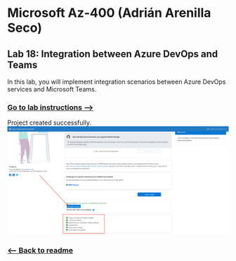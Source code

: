 # Microsoft Az-400 (Adrián Arenilla Seco)

## Lab 18: Integration between Azure DevOps and Teams
In this lab, you will implement integration scenarios between Azure DevOps services and Microsoft Teams.

### [Go to lab instructions -->](AZ400_M18_Integration_between_Azure_DevOps_and_Teams.md)


Project created successfully.
![](Evidences/Image1.png)


### [<-- Back to readme](../README.md)
